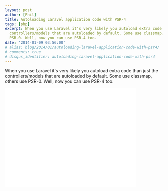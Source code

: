 ```yaml
---
layout: post
author: [Phil]
title: Autoloading Laravel application code with PSR-4
tags: [php]
excerpt: When you use Laravel it's very likely you autoload extra code than just the
  controllers/models that are autoloaded by default. Some use classmap, others use
  PSR-0. Well, now you can use PSR-4 too.
date: '2014-01-09 03:56:00'
# alias: blog/2014/01/autoloading-laravel-application-code-with-psr4/
# comments: true
# disqus_identifier: autoloading-laravel-application-code-with-psr4
---
```


When you use Laravel it's very likely you autoload extra code than just the controllers/models that are autoloaded by default. Some use classmap, others use PSR-0. Well, now you can use PSR-4 too.

<iframe width="420" height="315" src="//www.youtube.com/embed/hb7drRpDxgY" frameborder="0" allowfullscreen></iframe>
